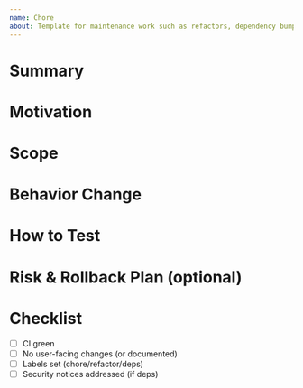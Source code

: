 ```yaml
---
name: Chore
about: Template for maintenance work such as refactors, dependency bumps, CI tweaks, or formatting jobs.
---
```


# Summary
<!-- Describe the maintenance/change (refactor, dependency bump, CI tweak, formatting update, etc.). -->

# Motivation
<!-- Explain why this is needed (tech debt, security advisory, CI speed, readability). -->

# Scope
<!-- List what is included and explicitly call out what’s out of scope. -->

# Behavior Change
<!-- Should be no-op for users? If not, describe impacts. -->

# How to Test
<!-- List commands, CI job links, quick checks, or areas to smoke-test for refactors. -->

# Risk & Rollback Plan (optional)
<!-- Note potential risks and how to revert if issues arise. Skip if no meaningful risk. -->

# Checklist
- [ ] CI green
- [ ] No user-facing changes (or documented)
- [ ] Labels set (chore/refactor/deps)
- [ ] Security notices addressed (if deps)
